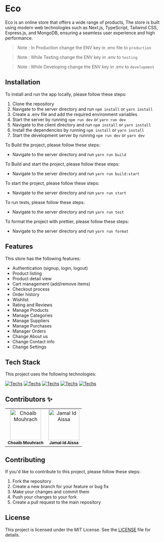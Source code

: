 # Eco

Eco is an online store that offers a wide range of products, The store is built using modern web technologies such as Next.js, TypeScript, Tailwind CSS, Express.js, and MongoDB, ensuring a seamless user experience and high performance.

> Note : In Production change the ENV key in .env file to `production`

> Note : While Testing change the ENV key in .env to `testing`

> Note : While Developing change the ENV key in .env to `development`

## Installation

To install and run the app locally, please follow these steps:

1. Clone the repository
1. Navigate to the server directory and run `npm install` or `yarn install`
1. Create a .env file and add the required environment variables
1. Start the server by running `npm run dev` or `yarn run dev`
1. Navigate to the client directory and run `npm install` or `yarn install`
1. Install the dependencies by running `npm install` or `yarn install`
1. Start the development server by running `npm run dev` or `yarn dev`

To Build the project, please follow these steps:

* Navigate to the server directory and run `yarn run build`

To Build and start the project, please follow these steps:

* Navigate to the server directory and run `yarn run build:start`

To start the project, please follow these steps:

* Navigate to the server directory and run `yarn run start`

To run tests, please follow these steps:

* Navigate to the server directory and run `yarn run test`

To format the project with prettier, please follow these steps:

* Navigate to the server directory and run `yarn run format`

## Features

This store has the following features:

- Authentication (signup, login, logout)
- Product listing
- Product detail view
- Cart management (add/remove items)
- Checkout process
- Order history
- Wishlist
- Rating and Reviews
- Manage Products
- Manage Categories
- Manage Suppliers
- Manage Purchases
- Manager Orders
- Change About us 
- Change Contact info
- Change Settings

## Tech Stack

This project uses the following technologies:

[![Techs](https://skillicons.dev/icons?i=ts)](https://www.typescriptlang.org/docs/)
[![Techs](https://skillicons.dev/icons?i=nextjs)](https://nextjs.org/docs)
[![Techs](https://skillicons.dev/icons?i=express)](https://expressjs.com/)
[![Techs](https://skillicons.dev/icons?i=tailwindcss)](https://tailwindcss.com/docs)
[![Techs](https://skillicons.dev/icons?i=mongodb)](https://www.mongodb.com/docs/)

## Contributors ✨

<table>
  <tbody>
    <tr>
          <td align="center"><a href="https://github.com/AmineTissilguit"><img src="https://avatars.githubusercontent.com/u/107870395?v=4" width="100px;" alt="Choaib Mouhrach"/><br /><sub><b>Choaib Mouhrach</b></sub></a><br /></td>
      <td align="center"><a href="https://jamalidaissa.vercel.app"><img src="https://avatars.githubusercontent.com/u/69154853?v=4" width="100px;" alt="Jamal Id Aissa"/><br /><sub><b>Jamal Id Aissa</b></sub></a><br /></td>
    </tr>
  </tbody>
</table>

## Contributing

If you'd like to contribute to this project, please follow these steps:

1. Fork the repository
2. Create a new branch for your feature or bug fix
3. Make your changes and commit them
4. Push your changes to your fork
5. Create a pull request to the main repository

## License

This project is licensed under the MIT License. See the [LICENSE](LICENSE) file for details.
